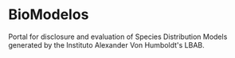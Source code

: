 BioModelos
==========

Portal for disclosure and evaluation of Species Distribution Models generated by the Instituto Alexander Von Humboldt's LBAB.
